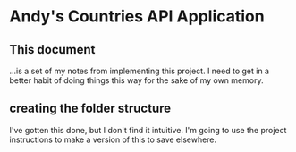 # Andy's Countries API Application 

## This document
...is a set of my notes from implementing this project. I need to get in a better habit of doing things this way for the sake of my own memory. 

## creating the folder structure
I've gotten this done, but I don't find it intuitive. I'm going to use the project instructions to make a version of this to save elsewhere. 

## 